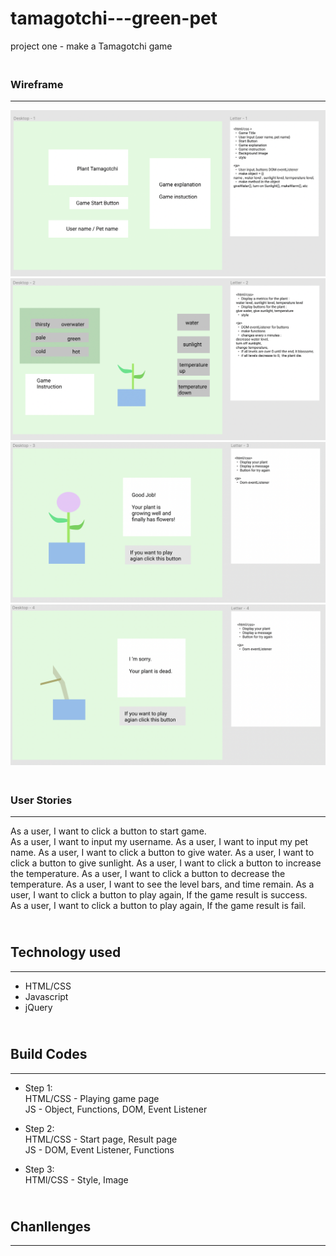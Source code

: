 # tamagotchi---green-pet
project one - make a Tamagotchi game

<!-- A README.md file with an explanation of what the project is and why you made it, your user stories, explanations of the technologies used, the approach taken, installation instructions, unsolved problems, the other components previously indicated (if applicable). In this project, also include your wireframes in the readme. -->

### <br>Wireframe

---

![wireframe1](/images/wireframes/greenpet-wireframe1.png)
![wireframe2](/images/wireframes/greenpet-wireframe2.png)
![wireframe3](/images/wireframes/greenpet-wireframe3.png)
![wireframe4](/images/wireframes/greenpet-wireframe4.png)



### <br>User Stories

---

As a user, I want to click a button to start game.  
As a user, I want to input my username.
As a user, I want to input my pet name.
As a user, I want to click a button to give water.
As a user, I want to click a button to give sunlight.
As a user, I want to click a button to increase the temperature.
As a user, I want to click a button to decrease the temperature.
As a user, I want to see the level bars, and time remain.
As a user, I want to click a button to play again, If the game result is success.  
As a user, I want to click a button to play again, If the game result is fail.


## <br>Technology used

---

- HTML/CSS
- Javascript
- jQuery


## <br>Build Codes

---

- Step 1:  
HTML/CSS - Playing game page  
JS - Object, Functions, DOM, Event Listener

- Step 2:  
HTML/CSS - Start page, Result page  
JS - DOM, Event Listener, Functions

- Step 3:  
HTMl/CSS - Style, Image

## <br>Chanllenges

---

